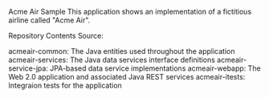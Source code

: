 Acme Air Sample
This application shows an implementation of a fictitious airline called "Acme Air".

Repository Contents
Source:

acmeair-common: The Java entities used throughout the application
acmeair-services: The Java data services interface definitions
acmeair-service-jpa: JPA-based data service implementations
acmeair-webapp: The Web 2.0 application and associated Java REST services
acmeair-itests: Integraion tests for the application
